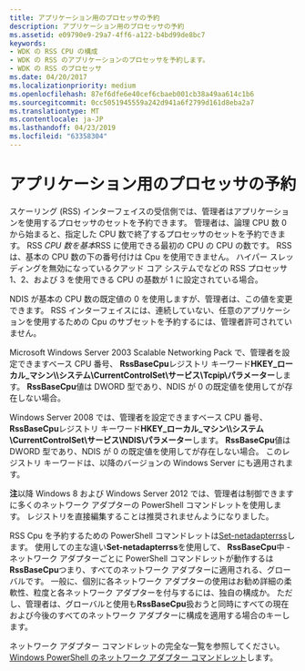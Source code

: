 ```yaml
---
title: アプリケーション用のプロセッサの予約
description: アプリケーション用のプロセッサの予約
ms.assetid: e09790e9-29a7-4ff6-a122-b4bd99de8bc7
keywords:
- WDK の RSS CPU の構成
- WDK の RSS のアプリケーションのプロセッサを予約します。
- WDK の RSS のプロセッサ
ms.date: 04/20/2017
ms.localizationpriority: medium
ms.openlocfilehash: 87ef6dfe6e40cef6cbaeb001cb38a49aa614c1b6
ms.sourcegitcommit: 0cc5051945559a242d941a6f2799d161d8eba2a7
ms.translationtype: MT
ms.contentlocale: ja-JP
ms.lasthandoff: 04/23/2019
ms.locfileid: "63358304"
---
```

# <a name="reserving-processors-for-applications"></a>アプリケーション用のプロセッサの予約





スケーリング (RSS) インターフェイスの受信側では、管理者はアプリケーションを使用するプロセッサのセットを予約できます。 管理者は、論理 CPU 数 0 から始まると、指定した CPU 数で終了するプロセッサのセットを予約できます。 RSS *CPU 数を基本*RSS に使用できる最初の CPU の CPU の数です。 RSS は、基本の CPU 数の下の番号付けは Cpu を使用できません。 ハイパー スレッディングを無効になっているクアッド コア システムでなどの RSS プロセッサ 1、2、および 3 を使用できる CPU の基数が 1 に設定されている場合。

NDIS が基本の CPU 数の既定値の 0 を使用しますが、管理者は、この値を変更できます。 RSS インターフェイスには、連続していない、任意のアプリケーションを使用するための Cpu のサブセットを予約するには、管理者許可されていません。

Microsoft Windows Server 2003 Scalable Networking Pack で、管理者を設定できますベース CPU 番号、 **RssBaseCpu**レジストリ キーワード**HKEY\_ローカル\_マシン\\\\システム\\CurrentControlSet\\サービス\\Tcpip\\パラメーター**します。 **RssBaseCpu**値は DWORD 型であり、NDIS が 0 の既定値を使用してが存在しない場合。

Windows Server 2008 では、管理者を設定できますベース CPU 番号、 **RssBaseCpu**レジストリ キーワード**HKEY\_ローカル\_マシン\\\\システム\\CurrentControlSet\\サービス\\NDIS\\パラメーター**します。 **RssBaseCpu**値は DWORD 型であり、NDIS が 0 の既定値を使用してが存在しない場合。 このレジストリ キーワードは、以降のバージョンの Windows Server にも適用されます。

**注**以降 Windows 8 および Windows Server 2012 では、管理者は制御できますに多くのネットワーク アダプターの PowerShell コマンドレットを使用します。 レジストリを直接編集することは推奨されませんようになりました。

RSS Cpu を予約するための PowerShell コマンドレットは[Set-netadapterrss](https://technet.microsoft.com/library/jj130863)します。 使用しての主な違い**Set-netadapterrss**を使用して、 **RssBaseCpu**中 - ネットワーク アダプターごとに PowerShell コマンドレットが動作するは**RssBaseCpu**つまり、すべてのネットワーク アダプターに適用される、グローバルです。 一般に、個別に各ネットワーク アダプターの使用はお勧め詳細の柔軟性、粒度と各ネットワーク アダプターを付与するには、独自の構成か。 ただし、管理者は、グローバルと使用も**RssBaseCpu**扱おうと同時にすべての現在および今後のすべてのネットワーク アダプターに構成を適用する場合のキーします。

ネットワーク アダプター コマンドレットの完全な一覧を参照してください。 [Windows PowerShell のネットワーク アダプター コマンドレット](https://technet.microsoft.com/library/jj134956)します。

 

 





